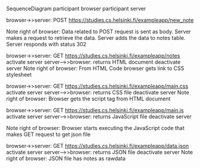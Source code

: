 SequenceDiagram
  participant browser
  participant server

  browser->>server: POST https://studies.cs.helsinki.fi/exampleapp/new_note
  
  Note right of browser: Data related to POST request is sent as body.
  Server makes a request to retrieve the data.
  Server adds the data to notes table.
  Server responds with status 302
  
  browser->>server: GET https://studies.cs.helsinki.fi/exampleapp/notes
  activate server
  server-->>browser: returns HTML document
  deactivate server
  Note right of browser: From HTML Code browser gets link to CSS stylesheet
  
  browser->>server: GET https://studies.cs.helsinki.fi/exampleapp/main.css
  activate server
  server-->>browser: returns CSS file
  deactivate server
  Note right of browser: Browser gets the script tag from HTML document
  
  browser->>server: GET https://studies.cs.helsinki.fi/exampleapp/main.js
  activate server
  server-->>browser: returns JavaScript file
  deactivate server
  
  Note right of browser: Browser starts executing the JavaScript code that makes GET request to get json file
  
  browser->>server: GET https://studies.cs.helsinki.fi/exampleapp/data.json
  activate server
  server-->>browser: returns JSON file
  deactivate server
  Note right of browser: JSON file has notes as rawdata
